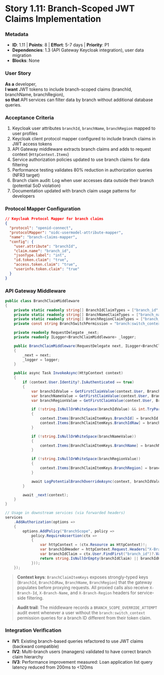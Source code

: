 # Story 1.11: Branch-Scoped JWT Claims Implementation

### Metadata
- **ID**: 1.11 | **Points**: 8 | **Effort**: 5-7 days | **Priority**: P1
- **Dependencies**: 1.3 (API Gateway Keycloak integration), user data migration
- **Blocks**: None

### User Story
**As a** developer,  
**I want** JWT tokens to include branch-scoped claims (branchId, branchName, branchRegion),  
**so that** API services can filter data by branch without additional database queries.

### Acceptance Criteria
1. Keycloak user attributes `branchId`, `branchName`, `branchRegion` mapped to user profiles
2. Keycloak client protocol mapper configured to include branch claims in JWT access tokens
3. API Gateway middleware extracts branch claims and adds to request context (`HttpContext.Items`)
4. Service authorization policies updated to use branch claims for data filtering
5. Performance testing validates 80% reduction in authorization queries (NFR3 target)
6. Branch claim audit: Log when user accesses data outside their branch (potential SoD violation)
7. Documentation updated with branch claim usage patterns for developers

### Protocol Mapper Configuration
```json
// Keycloak Protocol Mapper for branch claims
{
  "protocol": "openid-connect",
  "protocolMapper": "oidc-usermodel-attribute-mapper",
  "name": "branch-claims-mapper",
  "config": {
    "user.attribute": "branchId",
    "claim.name": "branch_id",
    "jsonType.label": "int",
    "id.token.claim": "true",
    "access.token.claim": "true",
    "userinfo.token.claim": "true"
  }
}
```

### API Gateway Middleware
```csharp
public class BranchClaimMiddleware
{
    private static readonly string[] BranchIdClaimTypes = ["branch_id", "branchId"];
    private static readonly string[] BranchNameClaimTypes = ["branch_name", "branchName"];
    private static readonly string[] BranchRegionClaimTypes = ["branch_region", "branchRegion"];
    private const string BranchSwitchPermission = "branch:switch_context";

    private readonly RequestDelegate _next;
    private readonly ILogger<BranchClaimMiddleware> _logger;

    public BranchClaimMiddleware(RequestDelegate next, ILogger<BranchClaimMiddleware> logger)
    {
        _next = next;
        _logger = logger;
    }

    public async Task InvokeAsync(HttpContext context)
    {
        if (context.User.Identity?.IsAuthenticated == true)
        {
            var branchIdValue = GetFirstClaimValue(context.User, BranchIdClaimTypes);
            var branchNameValue = GetFirstClaimValue(context.User, BranchNameClaimTypes);
            var branchRegionValue = GetFirstClaimValue(context.User, BranchRegionClaimTypes);

            if (!string.IsNullOrWhiteSpace(branchIdValue) && int.TryParse(branchIdValue, out var branchId))
            {
                context.Items[BranchClaimItemKeys.BranchId] = branchId;
                context.Items[BranchClaimItemKeys.BranchIdRaw] = branchIdValue;
            }

            if (!string.IsNullOrWhiteSpace(branchNameValue))
            {
                context.Items[BranchClaimItemKeys.BranchName] = branchNameValue;
            }

            if (!string.IsNullOrWhiteSpace(branchRegionValue))
            {
                context.Items[BranchClaimItemKeys.BranchRegion] = branchRegionValue;
            }

            await LogPotentialBranchOverrideAsync(context, branchIdValue, branchNameValue, branchRegionValue);
        }

        await _next(context);
    }
}

// Usage in downstream services (via forwarded headers)
services
    .AddAuthorization(options =>
    {
        options.AddPolicy("BranchScope", policy =>
            policy.RequireAssertion(ctx =>
            {
                var httpContext = (ctx.Resource as HttpContext)!;
                var branchIdHeader = httpContext.Request.Headers["X-Branch-Id"].FirstOrDefault();
                var branchIdClaim = ctx.User.FindFirst("branch_id")?.Value;
                return string.IsNullOrEmpty(branchIdClaim) || branchIdHeader == branchIdClaim;
            }));
    });
```

> **Context keys**: `BranchClaimItemKeys` exposes strongly-typed keys (`BranchId`, `BranchIdRaw`, `BranchName`, `BranchRegion`) that the gateway populates before proxying requests. All proxied calls also receive `X-Branch-Id`, `X-Branch-Name`, and `X-Branch-Region` headers for service-side filtering.

> **Audit trail**: The middleware records a `BRANCH_SCOPE_OVERRIDE_ATTEMPT` audit event whenever a user without the `branch:switch_context` permission queries for a branch ID different from their token claim.

### Integration Verification
- **IV1**: Existing branch-based queries refactored to use JWT claims (backward compatible)
- **IV2**: Multi-branch users (managers) validated to have correct branch claim hierarchy
- **IV3**: Performance improvement measured: Loan application list query latency reduced from 200ms to <120ms
